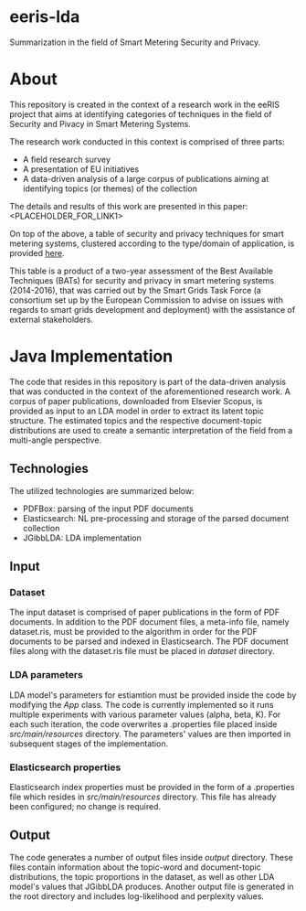 # eeris-lda
Summarization in the field of Smart Metering Security and Privacy.

# About
This repository is created in the context of a research work in the eeRIS project that aims at identifying categories of techniques in the field of Security and Pivacy in Smart Metering Systems.

The research work conducted in this context is comprised of three parts:
- A field research survey
- A presentation of EU initiatives
- A data-driven analysis of a large corpus of publications aiming at identifying topics (or themes) of the collection

The details and results of this work are presented in this paper:
<PLACEHOLDER_FOR_LINK1>

On top of the above, a table of security and privacy techniques for smart metering systems, clustered according to the type/domain of application, is provided [here](https://github.com/AuthEceSoftEng/eeris-lda/blob/master/BAT_EU_TABLE.md).

This table is a product of a two-year assessment of the Best Available Techniques (BATs) for security and privacy in smart metering systems (2014-2016), that was carried out by the Smart Grids Task Force (a consortium set up by the European Commission to advise on issues with regards to smart grids development and deployment) with the assistance of external stakeholders.

# Java Implementation
The code that resides in this repository is part of the data-driven analysis that was conducted in the context of the aforementioned research work. A corpus of paper publications, downloaded from Elsevier Scopus, is provided as input to an LDA model in order to extract its latent topic structure. The estimated topics and the respective document-topic distributions are used to create a semantic interpretation of the field from a multi-angle perspective.

## Technologies
The utilized technologies are summarized below:
- PDFBox: parsing of the input PDF documents
- Elasticsearch: NL pre-processing and storage of the parsed document collection
- JGibbLDA: LDA implementation

## Input

### Dataset
The input dataset is comprised of paper publications in the form of PDF documents. In addition to the PDF document files, a meta-info file, namely dataset.ris, must be provided to the algorithm in order for the PDF documents to be parsed and indexed in Elasticsearch. The PDF document files along with the dataset.ris file must be placed in *dataset* directory.

### LDA parameters
LDA model's parameters for estiamtion must be provided inside the code by modifying the *App* class. The code is currently implemented so it runs multiple experiments with various parameter values (alpha, beta, K). For each such iteration, the code overwrites a .properties file placed inside *src/main/resources* directory. The parameters' values are then imported in subsequent stages of the implementation.

### Elasticsearch properties
Elasticsearch index properties must be provided in the form of a .properties file which resides in *src/main/resources* directory. This file has already been configured; no change is required.

## Output
The code generates a number of output files inside *output* directory. These files contain information about the topic-word and document-topic distributions, the topic proportions in the dataset, as well as other LDA model's values that JGibbLDA produces. Another output file is generated in the root directory and includes log-likelihood and perplexity values.
